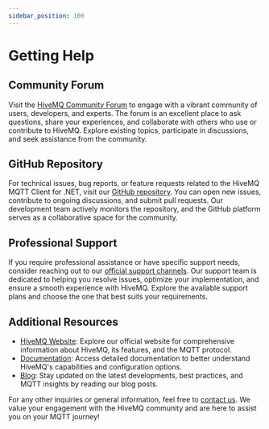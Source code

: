 ```yaml
---
sidebar_position: 100
---
```


# Getting Help

## Community Forum

Visit the [HiveMQ Community Forum](https://community.hivemq.com/) to engage with a vibrant community of users, developers, and experts. The forum is an excellent place to ask questions, share your experiences, and collaborate with others who use or contribute to HiveMQ. Explore existing topics, participate in discussions, and seek assistance from the community.

## GitHub Repository

For technical issues, bug reports, or feature requests related to the HiveMQ MQTT Client for .NET, visit our [GitHub repository](https://github.com/hivemq/hivemq-mqtt-client-dotnet). You can open new issues, contribute to ongoing discussions, and submit pull requests. Our development team actively monitors the repository, and the GitHub platform serves as a collaborative space for the community.

## Professional Support

If you require professional assistance or have specific support needs, consider reaching out to our [official support channels](https://www.hivemq.com/support/). Our support team is dedicated to helping you resolve issues, optimize your implementation, and ensure a smooth experience with HiveMQ. Explore the available support plans and choose the one that best suits your requirements.

## Additional Resources

- [HiveMQ Website](https://www.hivemq.com/): Explore our official website for comprehensive information about HiveMQ, its features, and the MQTT protocol.
- [Documentation](https://www.hivemq.com/docs/): Access detailed documentation to better understand HiveMQ's capabilities and configuration options.
- [Blog](https://www.hivemq.com/blog/): Stay updated on the latest developments, best practices, and MQTT insights by reading our blog posts.

For any other inquiries or general information, feel free to [contact us](https://www.hivemq.com/contact/). We value your engagement with the HiveMQ community and are here to assist you on your MQTT journey!

